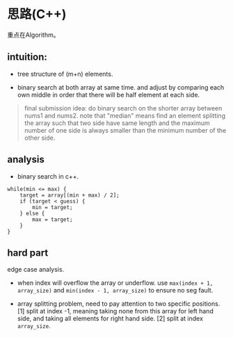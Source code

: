 # 思路(C++)

重点在Algorithm。

## intuition: 

- tree structure of (m+n) elements. 

- binary search at both array at same time. and adjust by comparing each own middle in order that there will be half element at each side.

> final submission idea: do binary search on the shorter array between nums1 and nums2. note that "median" means find an element splitting the array such that two side have same length and the maximum number of one side is always smaller than the minimum number of the other side.

## analysis

- binary search in c++.

```
while(min <= max) {
    target = array[(min + max) / 2]; 
    if (target < guess) {
        min = target;
    } else {
        max = target;
    }
}
```

## hard part

edge case analysis. 

- when index will overflow the array or underflow. use `max(index + 1, array_size)` and `min(index - 1, array_size)` to ensure no seg fault.

- array splitting problem, need to pay attention to two specific positions. [1] split at index -1, meaning taking none from this array for left hand side, and taking all elements for right hand side. [2] split at index `array_size`.
